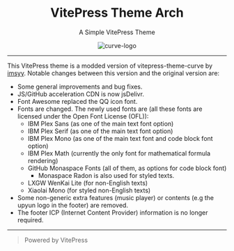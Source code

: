 <h1 align="center">VitePress Theme Arch</h1>
<p align="center">A Simple VitePress Theme</p>
<p align="center">
  <img src="https://github.com/imsyy/vitepress-theme-curve/assets/42232682/bed62689-cfd8-4d98-b946-24555d4ce1fb" alt="curve-logo" />
</p>

---

This VitePress theme is a modded version of vitepress-theme-curve by [imsyy](https://github.com/imsyy/). Notable changes between this version and the original version are:

- Some general improvements and bug fixes.
- JS/GitHub acceleration CDN is now jsDelivr.
- Font Awesome replaced the QQ icon font.
- Fonts are changed. The newly used fonts are (all these fonts are licensed under the Open Font License (OFL)):
    - IBM Plex Sans (as one of the main text font option)
    - IBM Plex Serif (as one of the main text font option)
    - IBM Plex Mono (as one of the main text font and code block font option)
    - IBM Plex Math (currently the only font for mathematical formula rendering)
    - GitHub Monaspace Fonts (all of them, as options for code block font)
        - Monaspace Radon is also used for styled texts.
    - LXGW WenKai Lite (for non-English texts)
    - Xiaolai Mono (for styled non-English texts)
- Some non-generic extra features (music player) or contents (e.g the upyun logo in the footer) are removed.
- The footer ICP (Internet Content Provider) information is no longer required.

---

> Powered by VitePress
